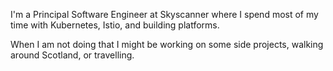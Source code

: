 I'm a Principal Software Engineer at Skyscanner where I spend most of my time
with Kubernetes, Istio, and building platforms.

When I am not doing that I might be working on some side projects, walking
around Scotland, or travelling.
